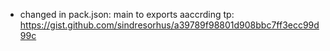 - changed in pack.json: main to exports aaccrding tp: https://gist.github.com/sindresorhus/a39789f98801d908bbc7ff3ecc99d99c
